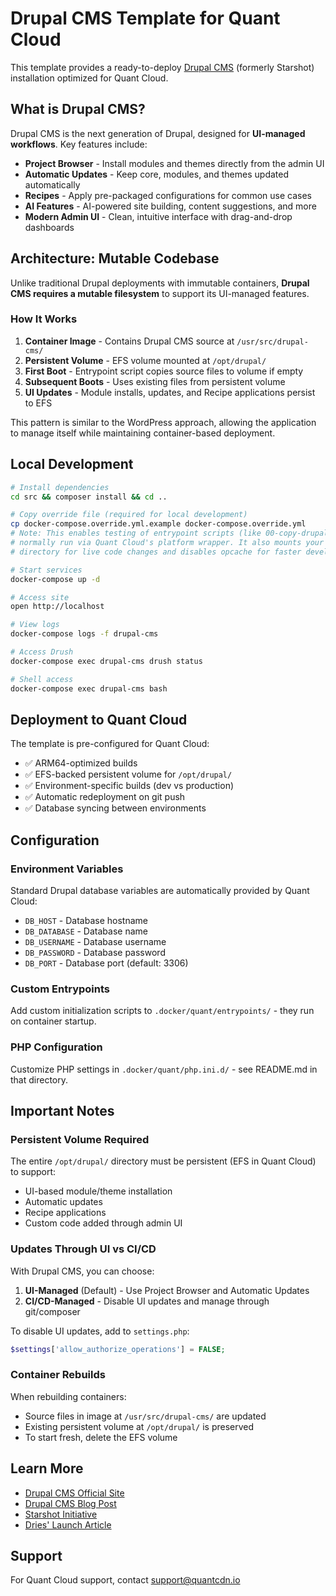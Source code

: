 # Drupal CMS Template for Quant Cloud

This template provides a ready-to-deploy [Drupal CMS](https://www.acquia.com/blog/drupal-cms) (formerly Starshot) installation optimized for Quant Cloud.

## What is Drupal CMS?

Drupal CMS is the next generation of Drupal, designed for **UI-managed workflows**. Key features include:

- **Project Browser** - Install modules and themes directly from the admin UI
- **Automatic Updates** - Keep core, modules, and themes updated automatically
- **Recipes** - Apply pre-packaged configurations for common use cases
- **AI Features** - AI-powered site building, content suggestions, and more
- **Modern Admin UI** - Clean, intuitive interface with drag-and-drop dashboards

## Architecture: Mutable Codebase

Unlike traditional Drupal deployments with immutable containers, **Drupal CMS requires a mutable filesystem** to support its UI-managed features.

### How It Works

1. **Container Image** - Contains Drupal CMS source at `/usr/src/drupal-cms/`
2. **Persistent Volume** - EFS volume mounted at `/opt/drupal/`
3. **First Boot** - Entrypoint script copies source files to volume if empty
4. **Subsequent Boots** - Uses existing files from persistent volume
5. **UI Updates** - Module installs, updates, and Recipe applications persist to EFS

This pattern is similar to the WordPress approach, allowing the application to manage itself while maintaining container-based deployment.

## Local Development

```bash
# Install dependencies
cd src && composer install && cd ..

# Copy override file (required for local development)
cp docker-compose.override.yml.example docker-compose.override.yml
# Note: This enables testing of entrypoint scripts (like 00-copy-drupal-cms.sh) that 
# normally run via Quant Cloud's platform wrapper. It also mounts your local src/ 
# directory for live code changes and disables opcache for faster development.

# Start services
docker-compose up -d

# Access site
open http://localhost

# View logs
docker-compose logs -f drupal-cms

# Access Drush
docker-compose exec drupal-cms drush status

# Shell access
docker-compose exec drupal-cms bash
```

## Deployment to Quant Cloud

The template is pre-configured for Quant Cloud:

- ✅ ARM64-optimized builds
- ✅ EFS-backed persistent volume for `/opt/drupal/`
- ✅ Environment-specific builds (dev vs production)
- ✅ Automatic redeployment on git push
- ✅ Database syncing between environments

## Configuration

### Environment Variables

Standard Drupal database variables are automatically provided by Quant Cloud:

- `DB_HOST` - Database hostname
- `DB_DATABASE` - Database name
- `DB_USERNAME` - Database username
- `DB_PASSWORD` - Database password
- `DB_PORT` - Database port (default: 3306)

### Custom Entrypoints

Add custom initialization scripts to `.docker/quant/entrypoints/` - they run on container startup.

### PHP Configuration

Customize PHP settings in `.docker/quant/php.ini.d/` - see README.md in that directory.

## Important Notes

### Persistent Volume Required

The entire `/opt/drupal/` directory must be persistent (EFS in Quant Cloud) to support:
- UI-based module/theme installation
- Automatic updates
- Recipe applications
- Custom code added through admin UI

### Updates Through UI vs CI/CD

With Drupal CMS, you can choose:

1. **UI-Managed** (Default) - Use Project Browser and Automatic Updates
2. **CI/CD-Managed** - Disable UI updates and manage through git/composer

To disable UI updates, add to `settings.php`:
```php
$settings['allow_authorize_operations'] = FALSE;
```

### Container Rebuilds

When rebuilding containers:
- Source files in image at `/usr/src/drupal-cms/` are updated
- Existing persistent volume at `/opt/drupal/` is preserved
- To start fresh, delete the EFS volume

## Learn More

- [Drupal CMS Official Site](https://new.drupal.org/drupal-cms)
- [Drupal CMS Blog Post](https://www.acquia.com/blog/drupal-cms)
- [Starshot Initiative](https://drupal.org/about/starshot)
- [Dries' Launch Article](https://dri.es/drupal-cms-1-released)

## Support

For Quant Cloud support, contact [support@quantcdn.io](mailto:support@quantcdn.io)
